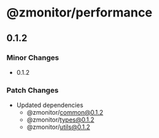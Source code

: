 # @zmonitor/performance

## 0.1.2

### Minor Changes

- 0.1.2

### Patch Changes

- Updated dependencies
  - @zmonitor/common@0.1.2
  - @zmonitor/types@0.1.2
  - @zmonitor/utils@0.1.2
